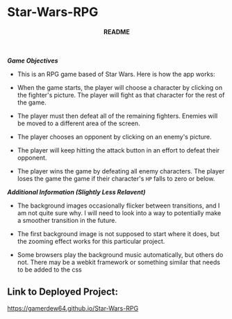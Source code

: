# Star-Wars-RPG

<h4 align="center">README</h4>
<br>

<b>*Game Objectives*</b>
<br>

  * This is an RPG game based of Star Wars. Here is how the app works:

  * When the game starts, the player will choose a character by clicking on the fighter's picture. The player will fight as that character for the rest of the game.

  * The player must then defeat all of the remaining fighters. Enemies will be moved to a different area of the screen.

  * The player chooses an opponent by clicking on an enemy's picture.

  * The player will keep hitting the attack button in an effort to defeat their opponent.

  * The player wins the game by defeating all enemy characters. The player loses the game the game if their character's `HP` falls to zero or below.

<b>*Additional Information (Slightly Less Relavent)*</b>
<br>

  * The background images occasionally flicker between transitions, and I am not quite sure why. I will need to look into a way to potentially make a smoother transition in the future.

  * The first background image is not supposed to start where it does, but the zooming effect works for this particular project.

  * Some browsers play the background music automatically, but others do not. There may be a webkit framework or something similar that needs to be added to the css

  ## Link to Deployed Project:
  https://gamerdew64.github.io/Star-Wars-RPG